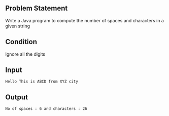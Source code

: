 ## Problem Statement
Write a Java program to compute the number of spaces and characters in a given string

## Condition
Ignore all the digits

## Input
    Hello This is ABCD from XYZ city
## Output
    No of spaces : 6 and characters : 26
